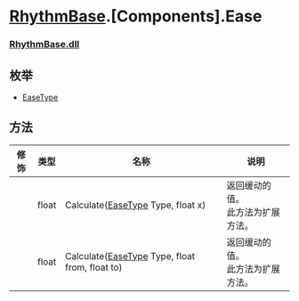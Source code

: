 # [RhythmBase](../namespaces.md).[Components].Ease
### [RhythmBase.dll](../assembly/RhythmBase.md)

## 枚举
- [EaseType](../enum/EaseType.md)

## 方法

修饰 | 类型 | 名称 | 说明
-|-|-|-
| |float | Calculate([EaseType](../enum/EaseType.md) Type, float x) | 返回缓动的值。<br>此方法为扩展方法。
| |float | Calculate([EaseType](../enum/EaseType.md) Type, float from, float to) | 返回缓动的值。<br>此方法为扩展方法。